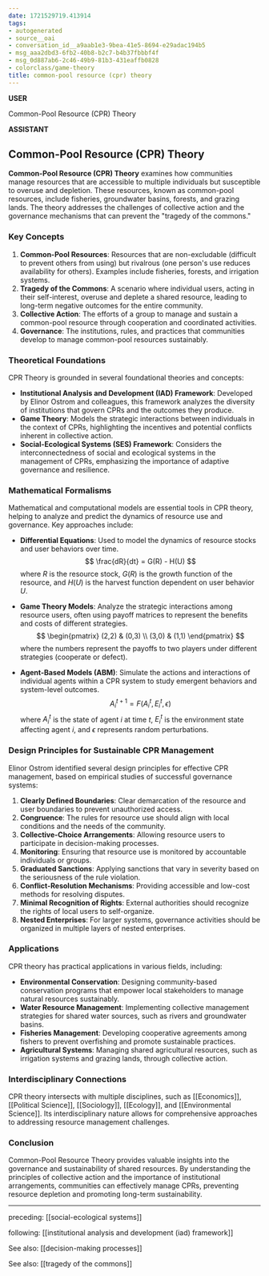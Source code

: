 ```yaml
---
date: 1721529719.413914
tags:
- autogenerated
- source__oai
- conversation_id__a9aab1e3-9bea-41e5-8694-e29adac194b5
- msg_aaa2dbd3-6fb2-40b8-b2c7-b4b37fbbbf4f
- msg_0d887ab6-2c46-49b9-81b3-431eaffb0828
- colorclass/game-theory
title: common-pool resource (cpr) theory
---
```


**USER**

Common-Pool Resource (CPR) Theory


**ASSISTANT**

## Common-Pool Resource (CPR) Theory

**Common-Pool Resource (CPR) Theory** examines how communities manage resources that are accessible to multiple individuals but susceptible to overuse and depletion. These resources, known as common-pool resources, include fisheries, groundwater basins, forests, and grazing lands. The theory addresses the challenges of collective action and the governance mechanisms that can prevent the "tragedy of the commons."

### Key Concepts

1. **Common-Pool Resources**: Resources that are non-excludable (difficult to prevent others from using) but rivalrous (one person's use reduces availability for others). Examples include fisheries, forests, and irrigation systems.
2. **Tragedy of the Commons**: A scenario where individual users, acting in their self-interest, overuse and deplete a shared resource, leading to long-term negative outcomes for the entire community.
3. **Collective Action**: The efforts of a group to manage and sustain a common-pool resource through cooperation and coordinated activities.
4. **Governance**: The institutions, rules, and practices that communities develop to manage common-pool resources sustainably.

### Theoretical Foundations

CPR Theory is grounded in several foundational theories and concepts:

- **Institutional Analysis and Development (IAD) Framework**: Developed by Elinor Ostrom and colleagues, this framework analyzes the diversity of institutions that govern CPRs and the outcomes they produce.
- **Game Theory**: Models the strategic interactions between individuals in the context of CPRs, highlighting the incentives and potential conflicts inherent in collective action.
- **Social-Ecological Systems (SES) Framework**: Considers the interconnectedness of social and ecological systems in the management of CPRs, emphasizing the importance of adaptive governance and resilience.

### Mathematical Formalisms

Mathematical and computational models are essential tools in CPR theory, helping to analyze and predict the dynamics of resource use and governance. Key approaches include:

- **Differential Equations**: Used to model the dynamics of resource stocks and user behaviors over time.
$$
\frac{dR}{dt} = G(R) - H(U)
$$
where $R$ is the resource stock, $G(R)$ is the growth function of the resource, and $H(U)$ is the harvest function dependent on user behavior $U$.

- **Game Theory Models**: Analyze the strategic interactions among resource users, often using payoff matrices to represent the benefits and costs of different strategies.
$$
\begin{pmatrix}
(2,2) & (0,3) \\
(3,0) & (1,1)
\end{pmatrix}
$$
where the numbers represent the payoffs to two players under different strategies (cooperate or defect).

- **Agent-Based Models (ABM)**: Simulate the actions and interactions of individual agents within a CPR system to study emergent behaviors and system-level outcomes.
$$
A_{i}^{t+1} = F(A_{i}^{t}, E_{i}^{t}, \epsilon)
$$
where $A_{i}^{t}$ is the state of agent $i$ at time $t$, $E_{i}^{t}$ is the environment state affecting agent $i$, and $\epsilon$ represents random perturbations.

### Design Principles for Sustainable CPR Management

Elinor Ostrom identified several design principles for effective CPR management, based on empirical studies of successful governance systems:

1. **Clearly Defined Boundaries**: Clear demarcation of the resource and user boundaries to prevent unauthorized access.
2. **Congruence**: The rules for resource use should align with local conditions and the needs of the community.
3. **Collective-Choice Arrangements**: Allowing resource users to participate in decision-making processes.
4. **Monitoring**: Ensuring that resource use is monitored by accountable individuals or groups.
5. **Graduated Sanctions**: Applying sanctions that vary in severity based on the seriousness of the rule violation.
6. **Conflict-Resolution Mechanisms**: Providing accessible and low-cost methods for resolving disputes.
7. **Minimal Recognition of Rights**: External authorities should recognize the rights of local users to self-organize.
8. **Nested Enterprises**: For larger systems, governance activities should be organized in multiple layers of nested enterprises.

### Applications

CPR theory has practical applications in various fields, including:

- **Environmental Conservation**: Designing community-based conservation programs that empower local stakeholders to manage natural resources sustainably.
- **Water Resource Management**: Implementing collective management strategies for shared water sources, such as rivers and groundwater basins.
- **Fisheries Management**: Developing cooperative agreements among fishers to prevent overfishing and promote sustainable practices.
- **Agricultural Systems**: Managing shared agricultural resources, such as irrigation systems and grazing lands, through collective action.

### Interdisciplinary Connections

CPR theory intersects with multiple disciplines, such as [[Economics]], [[Political Science]], [[Sociology]], [[Ecology]], and [[Environmental Science]]. Its interdisciplinary nature allows for comprehensive approaches to addressing resource management challenges.

### Conclusion

Common-Pool Resource Theory provides valuable insights into the governance and sustainability of shared resources. By understanding the principles of collective action and the importance of institutional arrangements, communities can effectively manage CPRs, preventing resource depletion and promoting long-term sustainability.


---

preceding: [[social-ecological systems]]  


following: [[institutional analysis and development (iad) framework]]

See also: [[decision-making processes]]


See also: [[tragedy of the commons]]